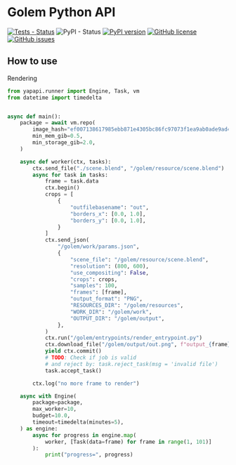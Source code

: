 # Golem Python API

[![Tests - Status](https://img.shields.io/github/workflow/status/prekucki/yapapi/Continuous%20integration/master?label=tests)](https://github.com/prekucki/yapapi/actions?query=workflow%3A%22Continuous+integration%22+branch%3Amaster)
![PyPI - Status](https://img.shields.io/pypi/status/yapapi)
[![PyPI version](https://badge.fury.io/py/yapapi.svg)](https://badge.fury.io/py/yapapi)
[![GitHub license](https://img.shields.io/github/license/prekucki/yapapi)](https://github.com/prekucki/yapapi/blob/master/LICENSE)
[![GitHub issues](https://img.shields.io/github/issues/prekucki/yapapi)](https://github.com/prekucki/yapapi/issues)

## How to use

Rendering

```python
from yapapi.runner import Engine, Task, vm
from datetime import timedelta


async def main():
    package = await vm.repo(
        image_hash="ef007138617985ebb871e4305bc86fc97073f1ea9ab0ade9ad492ea995c4bc8b",
        min_mem_gib=0.5,
        min_storage_gib=2.0,
    )

    async def worker(ctx, tasks):
        ctx.send_file("./scene.blend", "/golem/resource/scene.blend")
        async for task in tasks:
            frame = task.data
            ctx.begin()
            crops = [
                {
                    "outfilebasename": "out",
                    "borders_x": [0.0, 1.0],
                    "borders_y": [0.0, 1.0],
                }
            ]
            ctx.send_json(
                "/golem/work/params.json",
                {
                    "scene_file": "/golem/resource/scene.blend",
                    "resolution": (800, 600),
                    "use_compositing": False,
                    "crops": crops,
                    "samples": 100,
                    "frames": [frame],
                    "output_format": "PNG",
                    "RESOURCES_DIR": "/golem/resources",
                    "WORK_DIR": "/golem/work",
                    "OUTPUT_DIR": "/golem/output",
                },
            )
            ctx.run("/golem/entrypoints/render_entrypoint.py")
            ctx.download_file("/golem/output/out.png", f"output_{frame}.png")
            yield ctx.commit()
            # TODO: Check if job is valid
            # and reject by: task.reject_task(msg = 'invalid file')
            task.accept_task()

        ctx.log("no more frame to render")

    async with Engine(
        package=package,
        max_worker=10,
        budget=10.0,
        timeout=timedelta(minutes=5),
    ) as engine:
        async for progress in engine.map(
            worker, [Task(data=frame) for frame in range(1, 101)]
        ):
            print("progress=", progress)
```
